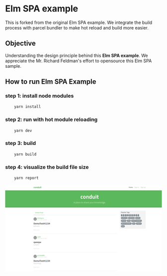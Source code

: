 # Elm SPA example

This is forked from the original Elm SPA example. We integrate the build process with parcel bundler to make hot reload and build more easier.

## Objective

Understanding the design principle behind this **Elm SPA example**. We appreciate the Mr. Richard Feldman's effort to opensource this Elm SPA sample.

## How to run Elm SPA Example

### step 1: install node modules

```sh
    yarn install
```

### step 2: run with hot module reloading

```sh
    yarn dev
```

### step 3: build

```sh
    yarn build
```

### step 4: visualize the build file size

```sh
    yarn report
```

![SPA App screenshot](/assets/images/screenshot.png)